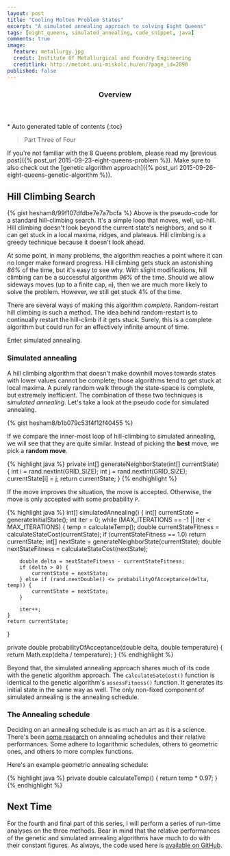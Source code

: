```yaml
---
layout: post
title: "Cooling Molten Problem States"
excerpt: "A simulated annealing approach to solving Eight Queens"
tags: [eight_queens, simulated_annealing, code_snippet, java]
comments: true
image:
  feature: metallurgy.jpg
  credit: Institute Of Metallurgical and Foundry Engineering
  creditlink: http://metont.uni-miskolc.hu/en/?page_id=2890
published: false
---
```


<section id="table-of-contents" class="toc">
  <header>
    <h3>Overview</h3>
  </header>
<div id="drawer" markdown="1">
*  Auto generated table of contents
{:toc}
</div>
</section><!-- /#table-of-contents -->

> Part Three of Four

If you're not familiar with the 8 Queens problem, please read my [previous post]({% post_url 2015-09-23-eight-queens-problem %}). Make sure to also check out the [genetic algorithm approach]({% post_url 2015-09-26-eight-queens-genetic-algorithm %}).

## Hill Climbing Search

{% gist hesham8/99f107dfdbe7e7a7bcfa %}
Above is the pseudo-code for a standard hill-climbing search. It's a simple loop that moves, well, up-hill. Hill climbing doesn't look beyond the current state's neighbors, and so it can get stuck in a local maxima, ridges, and plateaus. Hill climbing is a greedy technique because it doesn't look ahead.

At some point, in many problems, the algorithm reaches a point where it can no longer make forward progress. Hill climbing gets stuck an astonishing *86%* of the time, but it's easy to see why. With slight modifications, hill climbing can be a successful algorithm *96%* of the time. Should we allow sideways moves (up to a finite cap, `m`), then we are much more likely to solve the problem. However, we still get stuck 4% of the time.

There are several ways of making this algorithm *complete*. Random-restart hill climbing is such a method. The idea behind random-restart is to continually restart the hill-climb if it gets stuck. Surely, this is a complete algorithm but could run for an effectively infinite amount of time.

Enter simulated annealing.

### Simulated annealing

A hill climbing algorithm that doesn't make downhill moves towards states with lower values cannot be complete; those algorithms tend to get stuck at local maxima. A purely random walk through the state-space is complete, but extremely inefficient. The combination of these two techniques is *simulated annealing*. Let's take a look at the pseudo code for simulated annealing.

{% gist hesham8/b1b079c53f4f12f40455 %}

If we compare the inner-most loop of hill-climbing to simulated annealing, we will see that they are quite similar. Instead of picking the **best** move, we pick a **random move**.

{% highlight java %}
private int[] generateNeighborState(int[] currentState) {
    int i = rand.nextInt(GRID_SIZE);
    int j = rand.nextInt(GRID_SIZE);
    currentState[i] = j;
    return currentState;
}
{% endhighlight %}

If the move improves the situation, the move is accepted. Otherwise, the move is only accepted with some probability `P`.

{% highlight java %}
int[] simulatedAnnealing() {
    int[] currentState = generateInitialState();
    int iter = 0;
    while (MAX_ITERATIONS == -1 || iter < MAX_ITERATIONS) {
        temp = calculateTemp();
        double currentStateFitness = calculateStateCost(currentState);
        if (currentStateFitness == 1.0) return currentState;
        int[] nextState = generateNeighborState(currentState);
        double nextStateFitness = calculateStateCost(nextState);

        double delta = nextStateFitness - currentStateFitness;
        if (delta > 0) {
            currentState = nextState;
        } else if (rand.nextDouble() <= probabilityOfAcceptance(delta, temp)) {
            currentState = nextState;
        }

        iter++;
    }
    return currentState;
}

private double probabilityOfAcceptance(double delta, double temperature) {
    return Math.exp(delta / temperature);
}
{% endhighlight %}

Beyond that, the simulated annealing approach shares much of its code with the genetic algorithm approach. The `calculateSateCost()` function is identical to the genetic algorithm's `assessFitness()` function. It generates its initial state in the same way as well. The only non-fixed component of simulated annealing is the annealing schedule.

### The Annealing schedule

Deciding on an annealing schedule is as much an art as it is a science. There's been [some research](http://www.fys.ku.dk/~andresen/BAhome/ownpapers/permanents/annealSched.pdf) on annealing schedules and their relative performances. Some adhere to logarithmic schedules, others to geometric ones, and others to more complex functions.

Here's an example geometric annealing schedule:

{% highlight java %}
private double calculateTemp() {
    return temp * 0.97;
}
{% endhighlight %}


## Next Time

For the fourth and final part of this series, I will perform a series of run-time analyses on the three methods. Bear in mind that the relative performances of the genetic and simulated annealing algorithms have much to do with their constant figures. As always, the code used here is [available on GitHub](https://github.com/hesham8/daily-challenge/blob/master/8Queens/SimulatedAnnealing.java).
